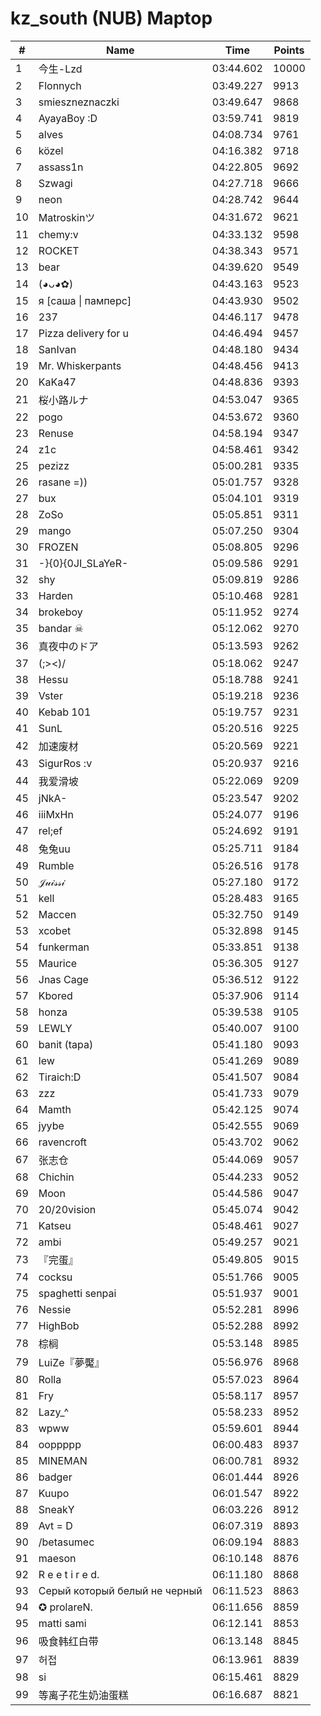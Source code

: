 # kz_south (NUB) Maptop

|  # | Name | Time | Points |
|-------------- | -------------- | -------------- | -------------- | 
| 1 | 今生-Lzd | 03:44.602 | 10000 | 
| 2 | Flonnych | 03:49.227 | 9913 | 
| 3 | smieszneznaczki | 03:49.647 | 9868 | 
| 4 | AyayaBoy :D | 03:59.741 | 9819 | 
| 5 | alves | 04:08.734 | 9761 | 
| 6 | közel | 04:16.382 | 9718 | 
| 7 | assass1n | 04:22.805 | 9692 | 
| 8 | Szwagi | 04:27.718 | 9666 | 
| 9 | neon | 04:28.742 | 9644 | 
| 10 | Matroskinツ | 04:31.672 | 9621 | 
| 11 | chemy:v | 04:33.132 | 9598 | 
| 12 | ROCKET | 04:38.343 | 9571 | 
| 13 | bear | 04:39.620 | 9549 | 
| 14 | (◕ᴗ◕✿) | 04:43.163 | 9523 | 
| 15 | я [саша \| памперс] | 04:43.930 | 9502 | 
| 16 | 237 | 04:46.117 | 9478 | 
| 17 | Pizza delivery for u | 04:46.494 | 9457 | 
| 18 | SanIvan | 04:48.180 | 9434 | 
| 19 | Mr. Whiskerpants | 04:48.456 | 9413 | 
| 20 | KaKa47 | 04:48.836 | 9393 | 
| 21 | 桜小路ルナ | 04:53.047 | 9365 | 
| 22 | pogo | 04:53.672 | 9360 | 
| 23 | Renuse | 04:58.194 | 9347 | 
| 24 | z1c | 04:58.461 | 9342 | 
| 25 | pezizz | 05:00.281 | 9335 | 
| 26 | rasane =)) | 05:01.757 | 9328 | 
| 27 | bux | 05:04.101 | 9319 | 
| 28 | ZoSo | 05:05.851 | 9311 | 
| 29 | mango | 05:07.250 | 9304 | 
| 30 | FROZEN | 05:08.805 | 9296 | 
| 31 | -}{0}{0JI_SLaYeR- | 05:09.586 | 9291 | 
| 32 | shy | 05:09.819 | 9286 | 
| 33 | Harden | 05:10.468 | 9281 | 
| 34 | brokeboy | 05:11.952 | 9274 | 
| 35 | bandar ☠ | 05:12.062 | 9270 | 
| 36 | 真夜中のドア | 05:13.593 | 9262 | 
| 37 | (;><)/ | 05:18.062 | 9247 | 
| 38 | Hessu | 05:18.788 | 9241 | 
| 39 | Vster | 05:19.218 | 9236 | 
| 40 | Kebab 101 | 05:19.757 | 9231 | 
| 41 | SunL | 05:20.516 | 9225 | 
| 42 | 加速废材 | 05:20.569 | 9221 | 
| 43 | SigurRos :v | 05:20.937 | 9216 | 
| 44 | 我爱滑坡 | 05:22.069 | 9209 | 
| 45 | jNkA- | 05:23.547 | 9202 | 
| 46 | iiiMxHn | 05:24.077 | 9196 | 
| 47 | rel;ef | 05:24.692 | 9191 | 
| 48 | 兔兔uu | 05:25.711 | 9184 | 
| 49 | Rumble | 05:26.516 | 9178 | 
| 50 | 𝒥𝓊𝒾𝓈𝓈𝒾 | 05:27.180 | 9172 | 
| 51 | kell | 05:28.483 | 9165 | 
| 52 | Maccen | 05:32.750 | 9149 | 
| 53 | xcobet | 05:32.898 | 9145 | 
| 54 | funkerman | 05:33.851 | 9138 | 
| 55 | Maurice | 05:36.305 | 9127 | 
| 56 | Jnas Cage | 05:36.512 | 9122 | 
| 57 | Kbored | 05:37.906 | 9114 | 
| 58 | honza | 05:39.538 | 9105 | 
| 59 | LEWLY | 05:40.007 | 9100 | 
| 60 | banit (tapa) | 05:41.180 | 9093 | 
| 61 | lew | 05:41.269 | 9089 | 
| 62 | Tiraich:D | 05:41.507 | 9084 | 
| 63 | zzz | 05:41.733 | 9079 | 
| 64 | Mamth | 05:42.125 | 9074 | 
| 65 | jyybe | 05:42.555 | 9069 | 
| 66 | ravencroft | 05:43.702 | 9062 | 
| 67 | 张志仓 | 05:44.069 | 9057 | 
| 68 | Chichin | 05:44.233 | 9052 | 
| 69 | Moon | 05:44.586 | 9047 | 
| 70 | 20/20vision | 05:45.074 | 9042 | 
| 71 | Katseu | 05:48.461 | 9027 | 
| 72 | ambi | 05:49.257 | 9021 | 
| 73 | 『完蛋』 | 05:49.805 | 9015 | 
| 74 | cocksu | 05:51.766 | 9005 | 
| 75 | spaghetti senpai | 05:51.937 | 9001 | 
| 76 | Nessie | 05:52.281 | 8996 | 
| 77 | HighBob | 05:52.288 | 8992 | 
| 78 | 棕榈 | 05:53.148 | 8985 | 
| 79 | LuiZe『夢魘』 | 05:56.976 | 8968 | 
| 80 | Rolla | 05:57.023 | 8964 | 
| 81 | Fry | 05:58.117 | 8957 | 
| 82 | Lazy_^ | 05:58.233 | 8952 | 
| 83 | wpww | 05:59.601 | 8944 | 
| 84 | ooppppp | 06:00.483 | 8937 | 
| 85 | MINEMAN | 06:00.781 | 8932 | 
| 86 | badger | 06:01.444 | 8926 | 
| 87 | Kuupo | 06:01.547 | 8922 | 
| 88 | SneakY | 06:03.226 | 8912 | 
| 89 | Avt = D | 06:07.319 | 8893 | 
| 90 | /betasumec | 06:09.194 | 8883 | 
| 91 | maeson | 06:10.148 | 8876 | 
| 92 | R e e t i r e d. | 06:11.180 | 8868 | 
| 93 | Серый который белый не черный | 06:11.523 | 8863 | 
| 94 | ✪ prolareN. | 06:11.656 | 8859 | 
| 95 | matti sami | 06:12.141 | 8853 | 
| 96 | 吸食韩红白带 | 06:13.148 | 8845 | 
| 97 | 허접 | 06:13.961 | 8839 | 
| 98 | si | 06:15.461 | 8829 | 
| 99 | 等离子花生奶油蛋糕 | 06:16.687 | 8821 | 

